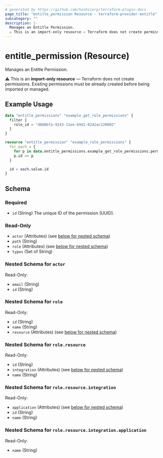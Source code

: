 ```yaml
---
# generated by https://github.com/hashicorp/terraform-plugin-docs
page_title: "entitle_permission Resource - terraform-provider-entitle"
subcategory: ""
description: |-
  Manages an Entitle Permission.
  ⚠️ This is an import-only resource — Terraform does not create permissions. Existing permissions must be already created before being imported or managed.
---
```


# entitle_permission (Resource)

Manages an Entitle Permission.

⚠️ This is an **import-only resource** — Terraform does not create permissions. Existing permissions must be already created before being imported or managed.

## Example Usage

```terraform
data "entitle_permissions" "example_get_role_permissions" {
  filter {
    role_id = "d080bfa-9143-11ee-b9d1-0242ac120002"
  }
}

resource "entitle_permission" "example_role_permissions" {
  for_each = {
    for p in data.entitle_permissions.example_get_role_permissions.permissions :
    p.id => p
  }

  id = each.value.id
}
```

<!-- schema generated by tfplugindocs -->
## Schema

### Required

- `id` (String) The unique ID of the permission (UUID).

### Read-Only

- `actor` (Attributes) (see [below for nested schema](#nestedatt--actor))
- `path` (String)
- `role` (Attributes) (see [below for nested schema](#nestedatt--role))
- `types` (Set of String)

<a id="nestedatt--actor"></a>
### Nested Schema for `actor`

Read-Only:

- `email` (String)
- `id` (String)


<a id="nestedatt--role"></a>
### Nested Schema for `role`

Read-Only:

- `id` (String)
- `name` (String)
- `resource` (Attributes) (see [below for nested schema](#nestedatt--role--resource))

<a id="nestedatt--role--resource"></a>
### Nested Schema for `role.resource`

Read-Only:

- `id` (String)
- `integration` (Attributes) (see [below for nested schema](#nestedatt--role--resource--integration))
- `name` (String)

<a id="nestedatt--role--resource--integration"></a>
### Nested Schema for `role.resource.integration`

Read-Only:

- `application` (Attributes) (see [below for nested schema](#nestedatt--role--resource--integration--application))
- `id` (String)
- `name` (String)

<a id="nestedatt--role--resource--integration--application"></a>
### Nested Schema for `role.resource.integration.application`

Read-Only:

- `name` (String)
